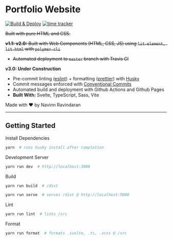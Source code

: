 # Portfolio Website

[![Build & Deploy](https://github.com/navn-r/navn-r.github.io/actions/workflows/main.yml/badge.svg?branch=develop)](https://github.com/navn-r/navn-r.github.io/actions/workflows/main.yml)  [![time tracker](https://wakatime.com/badge/github/navn-r/navn-r.github.io.svg)](https://wakatime.com/badge/github/navn-r/navn-r.github.io)

~~Built with pure HTML and CSS.~~  

~~**v1.1:** **v2.0:** Built with Web Components (HTML, CSS, JS) using `lit-element, lit-html` with `polymer-cli`~~
  - ~~Automated deployment to `master` branch with Travis CI~~


**v3.0: Under Construction**
  - Pre-commit linting ([eslint](https://eslint.org/)) + formatting ([prettier](https://prettier.io/)) with [Husky](https://typicode.github.io/husky)
  - Commit messages enforced with [Conventional Commits](https://www.conventionalcommits.org/)
  - Automated build and deployment with Github Actions and Github Pages
  - **Built With:** Svelte, TypeScript, Sass, Vite

Made with ❤️ by Navinn Ravindaran

---

## Getting Started

Install Dependencies
```sh
yarn  # runs husky install after completion
```

Development Server
```sh
yarn run dev  # http://localhost:3000
```

Build
```sh
yarn run build  # /dist

yarn run serve  # serves /dist @ http://localhost:5000
```

Lint
```sh
yarn run lint  # lints /src
```

Format
```sh
yarn run format  # formats .svelte, .ts, .scss @ /src
```
